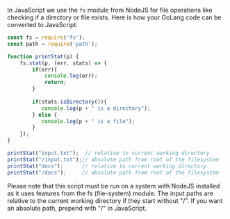 In JavaScript we use the `fs` module from NodeJS for file operations like checking if a directory or file exists. Here is how your GoLang code can be converted to JavaScript:

```javascript
const fs = require('fs');
const path = require('path');

function printStat(p) {
    fs.stat(p, (err, stats) => {
        if(err){
            console.log(err); 
            return;
        }
        
        if(stats.isDirectory()){
           console.log(p + " is a directory");
        } else {
           console.log(p + " is a file");
        }
    });
}

printStat("input.txt");  // relative to current working directory
printStat("/input.txt");// absolute path from root of the filesystem
printStat("docs");      // relative to current working directory
printStat("/docs");     // absolute path from root of the filesystem
```
Please note that this script must be run on a system with NodeJS installed as it uses features from the fs (file-system) module. The input paths are relative to the current working directory if they start without "/". If you want an absolute path, prepend with "/" in JavaScript.

